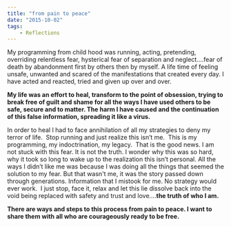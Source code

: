 ```yaml
---
title: "from pain to peace"
date: "2015-10-02"
tags: 
    - Reflections
---
```


My programming from child hood was running, acting, pretending, overriding
relentless fear, hysterical fear of separation and neglect….fear of death by
abandonment first by others then by myself. A life time of feeling unsafe,
unwanted and scared of the manifestations that created every day. I have acted
and reacted, tried and given up over and over.

**My life was an effort to heal, transform to the point of obsession, trying to
break free of guilt and shame for all the ways I have used others to be safe,
secure and to matter. The harm I have caused and the continuation of this false
information, spreading it like a virus.**

In order to heal I had to face annihilation of all my strategies to deny my
terror of life.  Stop running and just realize this isn’t me.  This is my
programming, my indoctrination, my legacy.  That is the good news. I am not
stuck with this fear. It is not the truth. I wonder why this was so hard, why it
took so long to wake up to the realization this isn’t personal. All the ways I
didn’t like me was because I was doing all the things that seemed the solution
to my fear. But that wasn't me, it was the story passed down through
generations. Information that I mistook for me. No strategy would ever work.  I
just stop, face it, relax and let this lie dissolve back into the void being
replaced with safety and trust and love….**the truth of who I am.**

**There are ways and steps to this process from pain to peace. I want to share
them with all who are courageously ready to be free.**
